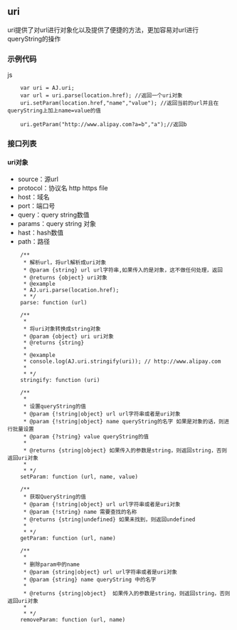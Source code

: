 ## uri
uri提供了对url进行对象化以及提供了便捷的方法，更加容易对url进行queryString的操作


### 示例代码
js
```
	var uri = AJ.uri;
	var url = uri.parse(location.href); //返回一个uri对象
	uri.setParam(location.href,"name","value"); //返回当前的url并且在queryString上加上name=value的值

	uri.getParam("http://www.alipay.com?a=b","a");//返回b
```

### 接口列表
#### uri对象
 * source：源url
 * protocol：协议名 http https file
 * host：域名
 * port：端口号
 * query：query string数值
 * params：query string 对象
 * hast：hash数值
 * path：路径

```
	/**
	 * 解析url，将url解析成uri对象
	 * @param {string} url url字符串,如果传入的是对象，这不做任何处理，返回
	 * @returns {object} uri对象
	 * @example
	 * AJ.uri.parse(location.href);
	 * */
	parse: function (url)

	/**
	 *
	 * 将uri对象转换成string对象
	 * @param {object} uri uri对象
	 * @returns {string}
	 *
	 * @example
	 * console.log(AJ.uri.stringify(uri)); // http://www.alipay.com
	 *
	 * */
	stringify: function (uri)

	/**
	 *
	 * 设置queryString的值
	 * @param {!string|object} url url字符串或者是uri对象
	 * @param {!string|object} name queryString的名字 如果是对象的话，则进行批量设置
	 * @param {?string} value queryString的值
	 *
	 * @returns {string|object} 如果传入的参数是string，则返回string，否则返回uri对象
	 *
	 * */
	setParam: function (url, name, value)

	/**
	 * 获取QueryString的值
	 * @param {!string|object} url url字符串或者是uri对象
	 * @param {!string} name 需要查找的名称
	 * @returns {string|undefined} 如果未找到，则返回undefined
	 *
	 * */
	getParam: function (url, name)

	/**
	 *
	 * 删除param中的name
	 * @param {string|object} url url字符串或者是uri对象
	 * @param {string} name queryString 中的名字
	 *
	 * @returns {string|object}  如果传入的参数是string，则返回string，否则返回uri对象
	 *
	 * */
	removeParam: function (url, name)

```